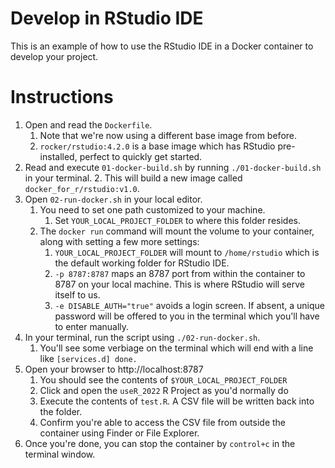 # Develop in RStudio IDE

This is an example of how to use the RStudio IDE in a Docker container to develop your project.

# Instructions

1. Open and read the `Dockerfile`. 
   1. Note that we're now using a different base image from before.
   2. `rocker/rstudio:4.2.0` is a base image which has RStudio pre-installed, perfect to quickly get started.
2. Read and execute `01-docker-build.sh` by running `./01-docker-build.sh` in your terminal.
   2. This will build a new image called `docker_for_r/rstudio:v1.0`.
3. Open `02-run-docker.sh` in your local editor. 
   1. You need to set one path customized to your machine.
      1. Set `YOUR_LOCAL_PROJECT_FOLDER` to where this folder resides.
   2. The `docker run` command will mount the volume to your container, along with setting a few more settings:
      1. `YOUR_LOCAL_PROJECT_FOLDER` will mount to `/home/rstudio` which is the default working folder for RStudio IDE.
      2. `-p 8787:8787` maps an 8787 port from within the container to 8787 on your local machine. This is where RStudio will serve itself to us.
      3. `-e DISABLE_AUTH="true"` avoids a login screen. If absent, a unique password will be offered to you in the terminal which you'll have to enter manually.
4. In your terminal, run the script using `./02-run-docker.sh`. 
   1. You'll see some verbiage on the terminal which will end with a line like `[services.d] done.`
5. Open your browser to http://localhost:8787
   1. You should see the contents of `$YOUR_LOCAL_PROJECT_FOLDER`
   2. Click and open the `useR_2022` R Project as you'd normally do
   3. Execute the contents of `test.R`. A CSV file will be written back into the folder.
   4. Confirm you're able to access the CSV file from outside the container using Finder or File Explorer.
6. Once you're done, you can stop the container by `control+c` in the terminal window. 